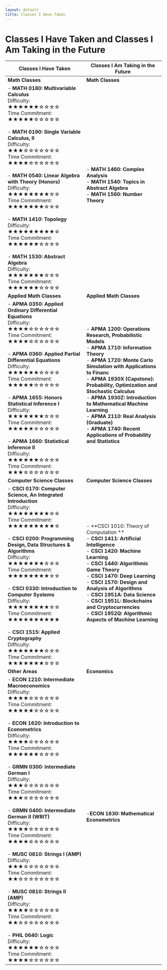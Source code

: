 ```yaml
---
layout: default
title: Classes I Have Taken
---
```


# Classes I Have Taken and Classes I Am Taking in the Future

| Classes I Have Taken | Classes I Am Taking in the Future |
|----------------------|-----------------------------------|
| **Math Classes**     | **Math Classes**                  |
| - **MATH 0180: Multivariable Calculus**<br>  Difficulty: ★★★★★★☆☆☆☆<br> Time Commitment: ★★★★★☆☆☆☆☆<br><br>- **MATH 0190: Single Variable Calculus, II**<br> Difficulty: ★★★☆☆☆☆☆☆☆<br> Time Commitment: ★★★★☆☆☆☆☆☆<br><br>- **MATH 0540: Linear Algebra with Theory (Honors)**<br> Difficulty: ★★★★★★★★☆☆<br> Time Commitment: ★★★★★★★☆☆☆<br><br>- **MATH 1410: Topology**<br> Difficulty: ★★★★★★★★★☆<br> Time Commitment: ★★★★★★☆☆☆☆<br><br>- **MATH 1530: Abstract Algebra**<br> Difficulty: ★★★★★★★☆☆☆<br> Time Commitment: ★★★★★★☆☆☆☆<br> | - **MATH 1460: Complex Analysis**<br>- **MATH 1540: Topics in Abstract Algebra**<br>- **MATH 1560: Number Theory**<br><br> |
| **Applied Math Classes** | **Applied Math Classes** |
| - **APMA 0350: Applied Ordinary Differential Equations**<br> Difficulty: ★★★★☆☆☆☆☆☆<br> Time Commitment: ★★★★☆☆☆☆☆☆<br><br>- **APMA 0360: Applied Partial Differential Equations**<br> Difficulty: ★★★★★★☆☆☆☆<br> Time Commitment: ★★★★★☆☆☆☆☆<br><br>- **APMA 1655: Honors Statistical Inference I**<br> Difficulty: ★★★★★★★☆☆☆<br> Time Commitment: ★★★★★☆☆☆☆☆<br><br>- **APMA 1660: Statistical Inference II**<br> Difficulty: ★★★★★★☆☆☆☆<br> Time Commitment: ★★★☆☆☆☆☆☆☆<br> | - **APMA 1200: Operations Research, Probabilistic Models**<br>- **APMA 1710: Information Theory**<br>- **APMA 1720: Monte Carlo Simulation with Applications to Financ**<br>- **APMA 1930X (Capstone): Probability, Optimization and Stochastic Calculus**<br>- **APMA 1930Z: Introduction to Mathematical Machine Learning**<br>- **APMA 2110: Real Analysis (Graduate)**<br>- **APMA 1740: Recent Applications of Probability and Statistics**<br><br> |
| **Computer Science Classes** | **Computer Science Classes** |
| - **CSCI 0170: Computer Science, An Integrated Introduction**<br> Difficulty: ★★★★★★★★☆☆<br> Time Commitment: ★★★★★★★★★☆<br><br>- **CSCI 0200: Programming Design, Data Structures & Algorithms**<br> Difficulty: ★★★★★★★☆☆☆<br> Time Commitment: ★★★★★★★★☆☆<br><br>- **CSCI 0330: Introduction to Computer Systems**<br> Difficulty: ★★★★★★★★☆☆<br> Time Commitment: ★★★★★★★★★★<br><br>- **CSCI 1515: Applied Cryptography**<br> Difficulty: ★★★★★★★☆☆☆<br> Time Commitment: ★★★★★★★☆☆☆<br> | - **CSCI 1010: Theory of Computation **<br>- **CSCI 1411: Artificial Intelligence**<br>- **CSCI 1420: Machine Learning**<br>- **CSCI 1440: Algorithmic Game Theory**<br>- **CSCI 1470: Deep Learning**<br>- **CSCI 1570: Design and Analysis of Algorithms**<br>- **CSCI 1951A: Data Science**<br>- **CSCI 1951L: Blockchains and Cryptocurrencies**<br>- **CSCI 1952Q: Algorithmic Aspects of Machine Learning**<br><br> |
| **Other Areas** | **Economics** |
| - **ECON 1210: Intermediate Macroeconomics**<br> Difficulty: ★★★★☆☆☆☆☆☆<br> Time Commitment: ★★★★★☆☆☆☆☆<br><br>- **ECON 1620: Introduction to Econometrics**<br> Difficulty: ★★★★☆☆☆☆☆☆<br> Time Commitment: ★★★★★★☆☆☆☆<br><br>- **GRMN 0300: Intermediate German I**<br> Difficulty: ★★★☆☆☆☆☆☆☆<br> Time Commitment: ★★★☆☆☆☆☆☆☆<br><br>- **GRMN 0400: Intermediate German II (WRIT)**<br> Difficulty: ★★★★☆☆☆☆☆☆<br> Time Commitment: ★★★★☆☆☆☆☆☆<br><br>- **MUSC 0810: Strings I (AMP)**<br> Difficulty: ★★★☆☆☆☆☆☆☆<br> Time Commitment: ★★☆☆☆☆☆☆☆☆<br><br>- **MUSC 0810: Strings II (AMP)**<br> Difficulty: ★★★★☆☆☆☆☆☆<br> Time Commitment: ★★☆☆☆☆☆☆☆☆<br><br>- **PHIL 0640: Logic**<br> Difficulty: ★★★★★★☆☆☆☆<br> Time Commitment: ★★★★☆☆☆☆☆☆<br> | -**ECON 1630: Mathematical Econometrics**<br><br> |
